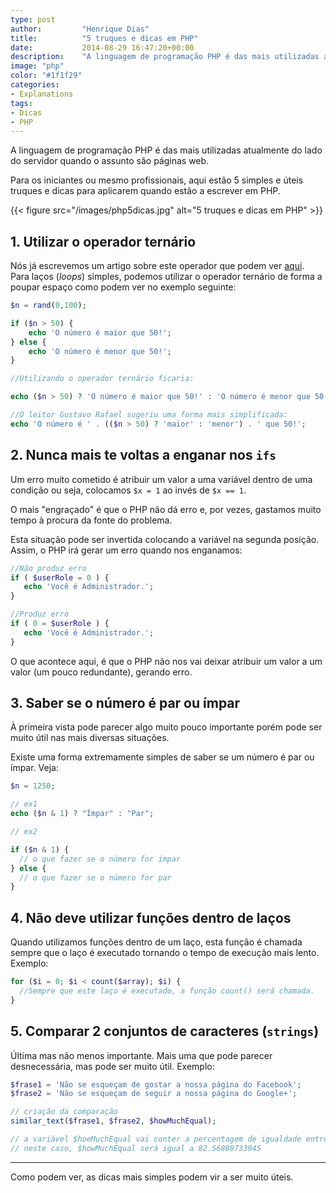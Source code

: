 ```yaml
---
type: post
author:         "Henrique Dias"
title:          "5 truques e dicas em PHP"
date:           2014-08-29 16:47:20+00:00
description:    "A linguagem de programação PHP é das mais utilizadas atualmente do lado do servidor. Hoje trazemos 5 dicas que para vos ajudar!"
image: "php"
color: "#1f1f29"
categories:
- Explanations
tags:
- Dicas
- PHP
---
```


A linguagem de programação PHP é das mais utilizadas atualmente do lado do servidor quando o assunto são páginas web.

Para os iniciantes ou mesmo profissionais, aqui estão 5 simples e úteis truques e dicas para aplicarem quando estão a escrever em PHP.

{{< figure src="/images/php5dicas.jpg" alt="5 truques e dicas em PHP" >}}

## 1. Utilizar o operador ternário


Nós já escrevemos um artigo sobre este operador que podem ver [aqui](/explanations/operador-ternario/). Para laços (*loops*) simples, podemos utilizar o operador ternário de forma a poupar espaço como podem ver no exemplo seguinte:

```php
$n = rand(0,100);

if ($n > 50) {
    echo 'O número é maior que 50!';
} else {
    echo 'O número é menor que 50!';
}

//Utilizando o operador ternário ficaria:

echo ($n > 50) ? 'O número é maior que 50!' : 'O número é menor que 50!';

//O leitor Gustavo Rafael sugeriu uma forma mais simplificada:
echo 'O número é ' . (($n > 50) ? 'maior' : 'menor') . ' que 50!';
```

## 2. Nunca mais te voltas a enganar nos ```ifs```

Um erro muito cometido é atribuir um valor a uma variável dentro de uma condição ou seja, colocamos ```$x = 1``` ao invés de ```$x == 1```.

O mais "engraçado" é que o PHP não dá erro e, por vezes, gastamos muito tempo à procura da fonte do problema.

Esta situação pode ser invertida colocando a variável na segunda posição. Assim, o PHP irá gerar um erro quando nos enganamos:

```php
//Não produz erro
if ( $userRole = 0 ) {
   echo 'Você é Administrador.';
}

//Produz erro
if ( 0 = $userRole ) {
   echo 'Você é Administrador.';
}
```

O que acontece aqui, é que o PHP não nos vai deixar atribuir um valor a um valor (um pouco redundante), gerando erro.

## 3. Saber se o número é par ou ímpar

À primeira vista pode parecer algo muito pouco importante porém pode ser muito útil nas mais diversas situações.

Existe uma forma extremamente simples de saber se um número é par ou ímpar. Veja:

```php
$n = 1250;

// ex1
echo ($n & 1) ? "Ímpar" : "Par";

// ex2

if ($n & 1) {
  // o que fazer se o número for ímpar
} else {
  // o que fazer se o número for par
}
```

## 4. Não deve utilizar funções dentro de laços

Quando utilizamos funções dentro de um laço, esta função é chamada sempre que o laço é executado tornando o tempo de execução mais lento. Exemplo:

```php
for ($i = 0; $i < count($array); $i) {
  //Sempre que este laço é executado, a função count() será chamada.
}
```

## 5. Comparar 2 conjuntos de caracteres (```strings```)


Última mas não menos importante. Mais uma que pode parecer desnecessária, mas pode ser muito útil. Exemplo:

```php
$frase1 = 'Não se esqueçam de gostar a nossa página do Facebook';
$frase2 = 'Não se esqueçam de seguir a nossa página do Google+';

// criação da comparação
similar_text($frase1, $frase2, $howMuchEqual);

// a variável $hoeMuchEqual vai conter a percentagem de igualdade entre as duas frases.
// neste caso, $howMuchEqual será igual a 82.56880733945
```

* * *

Como podem ver, as dicas mais simples podem vir a ser muito úteis.
